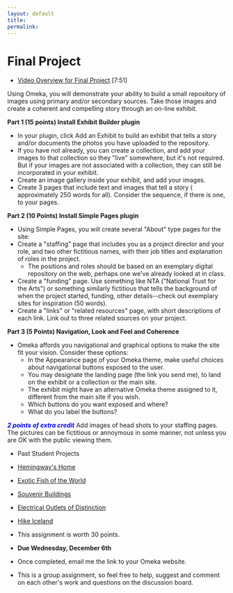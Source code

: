 ```yaml
---
layout: default
title: 
permalink:
---
```



<h1> Final Project</h1>

- <a href="https://youtu.be/RkGeFUEuW2I" target="_blank">Video Overview for Final Project</a> [7:51]



Using Omeka, you will demonstrate your ability to build a small repository of images using primary and/or secondary sources. Take those images and create a coherent and compelling story through an on-line exhibit.

**Part 1 (15 points) Install Exhibit Builder plugin**

- In your plugin, click Add an Exhibit to build an exhibit that tells a story and/or documents the photos you have uploaded to the repository.
- If you have not already, you can create a collection, and add your images to that collection so they "live" somewhere, but it's not required. But if your images are not associated with a collection, they can still be incorporated in your exhibit.
- Create an image gallery inside your exhibit, and add your images.
- Create 3 pages that include text and images that tell a story ( approximately 250 words for all). Consider the sequence, if there is one, to your pages.

**Part 2 (10 Points) Install Simple Pages plugin**

- Using Simple Pages, you will create several &quot;About&quot; type pages for the site:
- Create a "staffing" page that includes you as a project director and your role, and two other fictitious names, with their job titles and explanation of roles in the project. 
	- The positions and roles should be based on an exemplary digital repository on the web, perhaps one we've already looked at in class.
- Create a "funding" page. Use something like NTA ("National Trust for the Arts") or something similarly fictitious that tells the background of when the project started, funding, other details--check out exemplary sites for inspiration (50 words).
- Create a "links" or "related resources" page, with short descriptions of each link. Link out to three related sources on your project. 

**Part 3 (5 Points) Navigation, Look and Feel and Coherence**

- Omeka affords you navigational and graphical options to make the site fit your vision. Consider these options:  
	- In the Appearance page of your Omeka theme, make useful choices about navigational buttons exposed to the user. 
	- You may designate the landing page (the link you send me), to land on the exhibit or a collection or the main site.  
	- The exhibit might have an alternative Omeka theme assigned to it, different from the main site if you wish. 
	- Which buttons do you want exposed and where? 
	- What do you label the buttons?
 
 **<font color="Blue">***2 points of extra credit***</font>**  Add images of head shots to your staffing pages. The pictures can be fictitious or annoymous in some manner, not unless you are OK with the public viewing them.
 
 - Past Student Projects
 
- <a href="http://hemingwayatkeywest.omeka.net/" target="_blank">Hemingway's Home</a>
- <a href="http://exoticfish.omeka.net/" target="_blank">Exotic Fish of the World</a>
- <a href="http://souvenirbuildings.omeka.net" target="_blank">Souvenir Buildings</a>
- <a href="https://outlets.omeka.net/" target="_blank">Electrical Outlets of Distinction</a>
- <a href="https://hikeiceland.omeka.net/" target="_blank">Hike Iceland</a>


  
- This assignment is worth 30 points. 
- **Due Wednesday, December 6th**
- Once completed, email me the link to your Omeka website. 

- This is a group assignment, so feel free to help, suggest and comment on each other's work and questions on the discussion board.  

